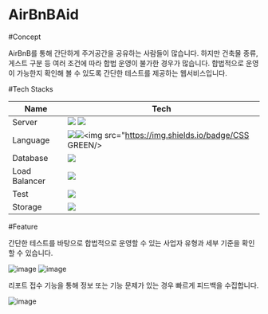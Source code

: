 # AirBnBAid

#Concept

AirBnB를 통해 간단하게 주거공간을 공유하는 사람들이 많습니다.
하지만 건축물 종류, 게스트 구분 등 여러 조건에 따라 합법 운영이 불가한 경우가 많습니다.
합법적으로 운영이 가능한지 확인해 볼 수 있도록 간단한 테스트를 제공하는 웹서비스입니다.

#Tech Stacks

|Name|Tech|
|---|---|
|Server|<img src="https://img.shields.io/badge/Node.js-339933?style=flat-square&logo=Node.js&logoColor=white"/> <img src="https://img.shields.io/badge/Express-000000?style=flat-square&logo=Express&logoColor=white"/>|
|Language|<img src="https://img.shields.io/badge/JavaScript-F7DF1E?style=flat-square&logo=JavaScript&logoColor=white"/><img src="https://img.shields.io/badge/HTML white"/><img src="https://img.shields.io/badge/CSS GREEN/>|
|Database|<img src="https://img.shields.io/badge/MySQL-4479A1?style=flat-square&logo=MySQL&logoColor=white"/>|
|Load Balancer|<img src="https://img.shields.io/badge/AWS ALB-FF9900?style=flat-square"/>|
|Test|<img src="https://img.shields.io/badge/Jest-C21325?style=flat-square&logo=Jest&logoColor=white"/>|
|Storage|<img src="https://img.shields.io/badge/AWS S3-FF9900?style=flat-square"/>|

#Feature
 
간단한 테스트를 바탕으로 합법적으로 운영할 수 있는 사업자 유형과 세부 기준을 확인할 수 있습니다.

![image](https://user-images.githubusercontent.com/54808299/147044858-44162f97-3080-46d5-8259-3d8d47e0743e.png)
![image](https://user-images.githubusercontent.com/54808299/147044980-c006e48a-bf2a-472e-8188-aa2373d7cb13.png)

리포트 접수 기능을 통해 정보 또는 기능 문제가 있는 경우 빠르게 피드백을 수집합니다.

![image](https://user-images.githubusercontent.com/54808299/147045453-58ecdb55-45fb-4e1f-83ee-d0defe272503.png)

